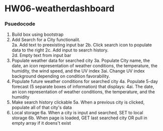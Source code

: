# HW06-weatherdashboard

### Psuedocode 
1. Build box using bootstrap
2. Add Search for a City functionalit.  
2a. Add text to preexisting input bar
2b. Click search icon to populate data to the right
2c. Add input to search history.  
2d. Empty text from input bar
3. Populate weather data for searched city
3a. Populate City name, the date, an icon representation of weather conditions, the temperature, the humidity, the wind speed, and the UV index
3ai. Change UV index background depending on condition favorability. 
4. Populate future weather conditions for searched city 
4a. Populate 5-day forecast (5 separate boxes of information) that displays:
4ai. The date, an icon representation of weather conditions, the temperature, and the humidity
5. Make search history clickable
5a. When a previous city is clicked, populate all of that city's data
6. Local storage
6a. When a city is input and searched, SET to local storage 
6b. When page is loaded, GET last searched city OR pull in empty array if it doens't exist